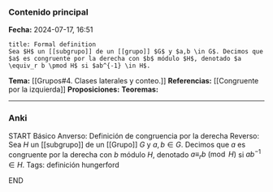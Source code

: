 ### Contenido principal

**Fecha:** 2024-07-17, 16:51

```ad-formal
title: Formal definition
Sea $H$ un [[subgrupo]] de un [[grupo]] $G$ y $a,b \in G$. Decimos que $a$ es congruente por la derecha con $b$ módulo $H$, denotado $a \equiv_r b \pmod H$ si $ab^{-1} \in H$.
```

**Tema:** [[Grupos#4. Clases laterales y conteo.]]
**Referencias:** [[Congruente por la izquierda]]
**Proposiciones:**
**Teoremas:**

---
### Anki

START
Básico
Anverso: Definición de congruencia por la derecha
Reverso: Sea $H$ un [[subgrupo]] de un [[Grupo]] $G$ y $a,b \in G$. Decimos que $a$ es congruente por la derecha con $b$ módulo $H$, denotado $a \equiv_r b \pmod H$ si $ab^{-1} \in H$.
Tags: definición hungerford
<!--ID: 1721893777283-->
END
